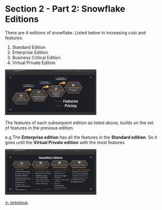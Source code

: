 #  Section 2 - Part 2: Snowflake Editions

There are 4 editions of snowflake. Listed below in increasing cost and features:
1. Standard Edition
1. Enterprise Edition
1. Business Critical Edition
1. Virtual Private Edition

<img src="../resources/readme_images/section03a_snowflake_architecture_editions.png" height="150" width="300">

The features of each subsequent edition as listed above, builds on the set of features in the previous edition.

e.g The **Enterprise edition** has all the features in the **Standard edition**. So it goes until the **Virtual Private edition** with the most features

<img src="../resources/readme_images/section03b_snowflake_architecture_edition_features.png" height="150" width="300">



[<- previous](README.md)